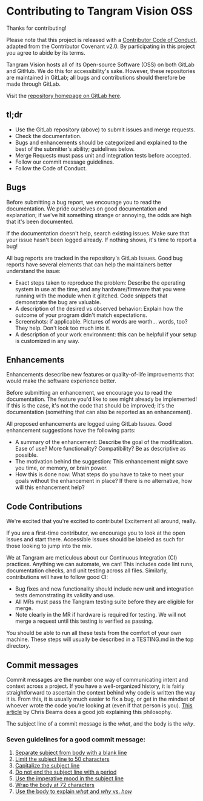# Contributing to Tangram Vision OSS

Thanks for contributing!

Please note that this project is released with a [Contributor Code of
Conduct](CODE_OF_CONDUCT.md), adapted from the Contributor Covenant v2.0. By
participating in this project you agree to abide by its terms.

Tangram Vision hosts all of its Open-source Software (OSS) on both GitLab and
GitHub. We do this for accessibility's sake. However, these repositories are
maintained in GitLab; all bugs and contributions should therefore be made
through GitLab.

Visit the [repository homepage on GitLab
here](https://gitlab.com/tangram-vision-oss/object-space-parser).

## tl;dr

- Use the GitLab repository (above) to submit issues and merge requests.
- Check the documentation.
- Bugs and enhancements should be categorized and explained to the best of the
  submitter's ability; guidelines below.
- Merge Requests must pass unit and integration tests before accepted.
- Follow our commit message guidelines.
- Follow the Code of Conduct.

## Bugs

Before submitting a bug report, we encourage you to read the documentation. We
pride ourselves on good documentation and explanation; if we've hit something
strange or annoying, the odds are high that it's been documented.

If the documentation doesn't help, search existing issues. Make sure that your
issue hasn't been logged already. If nothing shows, it's time to report a bug!

All bug reports are tracked in the repository's GitLab Issues. Good bug reports
have several elements that can help the maintainers better understand the issue:

- Exact steps taken to reproduce the problem: Describe the operating system in
  use at the time, and any hardware/firmware that you were running with the
  module when it glitched. Code snippets that demonstrate the bug are valuable.
- A description of the desired vs observed behavior: Explain how the outcome of
  your program didn't match expectations.
- Screenshots: if applicable. Pictures of words are worth... words, too? They
  help. Don't look too much into it.
- A description of your work environment: this can be helpful if your setup is
  customized in any way.

## Enhancements

Enhancements desecribe new features or quality-of-life improvements that would
make the software experience better.

Before submitting an enhancement, we encourage you to read the documentation.
The feature you'd like to see might already be implemented! If this is the case,
it's not the code that should be improved; it's the documentation (something
that can also be reported as an enhancement).

All proposed enhancements are logged using GitLab Issues. Good enhancement
suggestions have the following parts:

- A summary of the enhancement: Describe the goal of the modification. Ease of
  use? More functionality? Compatibility? Be as descriptive as possible.
- The motivation behind the suggestion: This enhancement might save you time, or
  memory, or brain power.
- How this is done now: What steps do you have to take to meet your goals
  without the enhancement in place? If there is no alternative, how will this
  enhancement help?

## Code Contributions

We're excited that you're excited to contribute! Excitement all around, really.

If you are a first-time contributor, we encourage you to look at the open Issues
and start there. Accessible Issues should be labeled as such for those looking
to jump into the mix.

We at Tangram are meticulous about our Continuous Integration (CI) practices.
Anything we can automate, we can! This includes code lint runs, documentation
checks, and unit testing across all files. Similarly, contributions will have to
follow good CI:

- Bug fixes and new functionality should include new unit and integration tests
  demonstrating its validity and use.
- All MRs must pass the Tangram testing suite before they are eligible for
  merge.
- Note clearly in the MR if hardware is required for testing. We will not merge
  a request until this testing is verified as passing.

You should be able to run all these tests from the comfort of your own machine.
These steps will usually be described in a TESTING.md in the top directory.

## Commit messages

Commit messages are the number one way of communicating intent and context
across a project. If you have a well-organized history, it is fairly
straightforward to ascertain the context behind why code is written the way it
is. From this, it is usually much easier to fix a bug, or get in the mindset of
whoever wrote the code you're looking at (even if that person is you). [This
article](https://chris.beams.io/posts/git-commit/) by Chris Beams does a good
job explaining this philosophy.

The subject line of a commit message is the *what*, and the body is the *why*.

### Seven guidelines for a good commit message:

1. [Separate subject from body with a blank
line](https://chris.beams.io/posts/git-commit/#separate)
2. [Limit the subject line to 50
characters](https://chris.beams.io/posts/git-commit/#limit-50)
3. [Capitalize the subject
line](https://chris.beams.io/posts/git-commit/#capitalize)
4. [Do not end the subject line with a
period](https://chris.beams.io/posts/git-commit/#end)
5. [Use the imperative mood in the subject
line](https://chris.beams.io/posts/git-commit/#imperative)
6. [Wrap the body at 72
characters](https://chris.beams.io/posts/git-commit/#wrap-72)
7. [Use the body to explain *what* and *why* vs.
*how*](https://chris.beams.io/posts/git-commit/#why-not-how)
